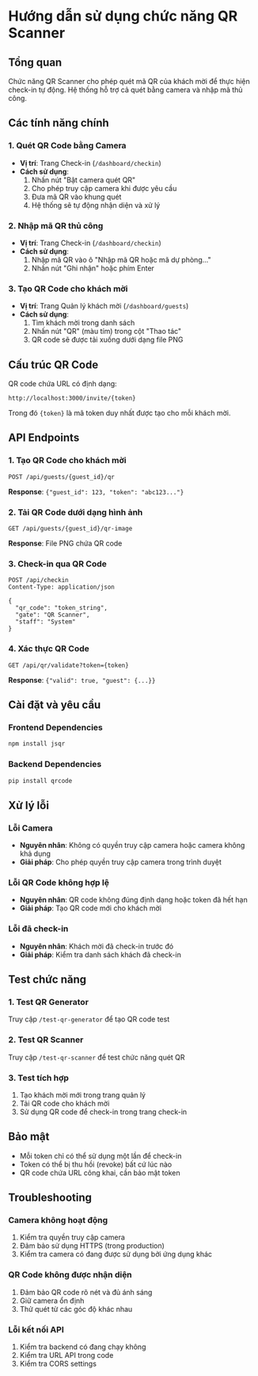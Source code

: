 # Hướng dẫn sử dụng chức năng QR Scanner

## Tổng quan
Chức năng QR Scanner cho phép quét mã QR của khách mời để thực hiện check-in tự động. Hệ thống hỗ trợ cả quét bằng camera và nhập mã thủ công.

## Các tính năng chính

### 1. Quét QR Code bằng Camera
- **Vị trí**: Trang Check-in (`/dashboard/checkin`)
- **Cách sử dụng**:
  1. Nhấn nút "Bật camera quét QR"
  2. Cho phép truy cập camera khi được yêu cầu
  3. Đưa mã QR vào khung quét
  4. Hệ thống sẽ tự động nhận diện và xử lý

### 2. Nhập mã QR thủ công
- **Vị trí**: Trang Check-in (`/dashboard/checkin`)
- **Cách sử dụng**:
  1. Nhập mã QR vào ô "Nhập mã QR hoặc mã dự phòng..."
  2. Nhấn nút "Ghi nhận" hoặc phím Enter

### 3. Tạo QR Code cho khách mời
- **Vị trí**: Trang Quản lý khách mời (`/dashboard/guests`)
- **Cách sử dụng**:
  1. Tìm khách mời trong danh sách
  2. Nhấn nút "QR" (màu tím) trong cột "Thao tác"
  3. QR code sẽ được tải xuống dưới dạng file PNG

## Cấu trúc QR Code

QR code chứa URL có định dạng:
```
http://localhost:3000/invite/{token}
```

Trong đó `{token}` là mã token duy nhất được tạo cho mỗi khách mời.

## API Endpoints

### 1. Tạo QR Code cho khách mời
```
POST /api/guests/{guest_id}/qr
```
**Response**: `{"guest_id": 123, "token": "abc123..."}`

### 2. Tải QR Code dưới dạng hình ảnh
```
GET /api/guests/{guest_id}/qr-image
```
**Response**: File PNG chứa QR code

### 3. Check-in qua QR Code
```
POST /api/checkin
Content-Type: application/json

{
  "qr_code": "token_string",
  "gate": "QR Scanner",
  "staff": "System"
}
```

### 4. Xác thực QR Code
```
GET /api/qr/validate?token={token}
```
**Response**: `{"valid": true, "guest": {...}}`

## Cài đặt và yêu cầu

### Frontend Dependencies
```bash
npm install jsqr
```

### Backend Dependencies
```bash
pip install qrcode
```

## Xử lý lỗi

### Lỗi Camera
- **Nguyên nhân**: Không có quyền truy cập camera hoặc camera không khả dụng
- **Giải pháp**: Cho phép quyền truy cập camera trong trình duyệt

### Lỗi QR Code không hợp lệ
- **Nguyên nhân**: QR code không đúng định dạng hoặc token đã hết hạn
- **Giải pháp**: Tạo QR code mới cho khách mời

### Lỗi đã check-in
- **Nguyên nhân**: Khách mời đã check-in trước đó
- **Giải pháp**: Kiểm tra danh sách khách đã check-in

## Test chức năng

### 1. Test QR Generator
Truy cập `/test-qr-generator` để tạo QR code test

### 2. Test QR Scanner
Truy cập `/test-qr-scanner` để test chức năng quét QR

### 3. Test tích hợp
1. Tạo khách mời mới trong trang quản lý
2. Tải QR code cho khách mời
3. Sử dụng QR code để check-in trong trang check-in

## Bảo mật

- Mỗi token chỉ có thể sử dụng một lần để check-in
- Token có thể bị thu hồi (revoke) bất cứ lúc nào
- QR code chứa URL công khai, cần bảo mật token

## Troubleshooting

### Camera không hoạt động
1. Kiểm tra quyền truy cập camera
2. Đảm bảo sử dụng HTTPS (trong production)
3. Kiểm tra camera có đang được sử dụng bởi ứng dụng khác

### QR Code không được nhận diện
1. Đảm bảo QR code rõ nét và đủ ánh sáng
2. Giữ camera ổn định
3. Thử quét từ các góc độ khác nhau

### Lỗi kết nối API
1. Kiểm tra backend có đang chạy không
2. Kiểm tra URL API trong code
3. Kiểm tra CORS settings
